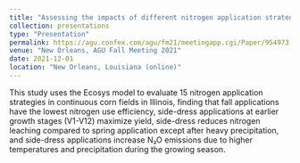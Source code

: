 ```yaml
---
title: "Assessing the impacts of different nitrogen application strategies on crop productivity and environmental sustainability in the U.S. Midwest"
collection: presentations
type: "Presentation"
permalink: https://agu.confex.com/agu/fm21/meetingapp.cgi/Paper/954973
venue: "New Orleans, AGU Fall Meeting 2021"
date: 2021-12-01
location: "New Orleans, Louisiana (online)"
---
```


This study uses the Ecosys model to evaluate 15 nitrogen application strategies in continuous corn fields in Illinois, finding that fall applications have the lowest nitrogen use efficiency, side-dress applications at earlier growth stages (V1-V12) maximize yield, side-dress reduces nitrogen leaching compared to spring application except after heavy precipitation, and side-dress applications increase N₂O emissions due to higher temperatures and precipitation during the growing season.
